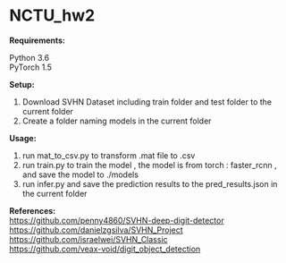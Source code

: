 # NCTU_hw2

**Requirements:**

Python 3.6  
PyTorch 1.5

**Setup:**  
1. Download SVHN Dataset  including train folder and test folder to the current folder
2. Create a folder naming models in the current folder


**Usage:**  
1. run mat_to_csv.py to transform .mat file to .csv
2. run train.py to train the model , the model is from torch : faster_rcnn , and save the model to ./models
3. run infer.py and save the prediction results to the pred_results.json in the current folder



**References:**  
https://github.com/penny4860/SVHN-deep-digit-detector  
https://github.com/danielzgsilva/SVHN_Project  
https://github.com/israelwei/SVHN_Classic  
https://github.com/veax-void/digit_object_detection


